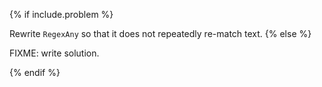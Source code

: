 {% if include.problem %}

Rewrite `RegexAny` so that it does not repeatedly re-match text.
{% else %}

FIXME: write solution.

{% endif %}
